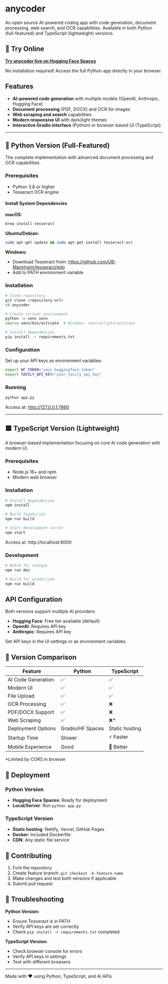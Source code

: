 # anycoder

An open source AI-powered coding app with code generation, document processing, web search, and OCR capabilities. Available in both Python (full-featured) and TypeScript (lightweight) versions.

## 🚀 Try Online

**[Try anycoder live on Hugging Face Spaces](https://huggingface.co/spaces/akhaliq/anycoder)**

No installation required! Access the full Python app directly in your browser.

## Features

- **AI-powered code generation** with multiple models (OpenAI, Anthropic, Hugging Face)
- **Document processing** (PDF, DOCX) and OCR for images
- **Web scraping and search** capabilities
- **Modern responsive UI** with dark/light themes
- **Interactive Gradio interface** (Python) or browser-based UI (TypeScript)

---

## 🐍 Python Version (Full-Featured)

The complete implementation with advanced document processing and OCR capabilities.

### Prerequisites

- Python 3.8 or higher
- Tesseract OCR engine

#### Install System Dependencies

**macOS:**
```bash
brew install tesseract
```

**Ubuntu/Debian:**
```bash
sudo apt-get update && sudo apt-get install tesseract-ocr
```

**Windows:**
- Download Tesseract from: https://github.com/UB-Mannheim/tesseract/wiki
- Add to PATH environment variable

### Installation

```bash
# Clone repository
git clone <repository-url>
cd anycoder

# Create virtual environment
python -m venv venv
source venv/bin/activate  # Windows: venv\Scripts\activate

# Install dependencies
pip install -r requirements.txt
```

### Configuration

Set up your API keys as environment variables:

```bash
export HF_TOKEN="your_huggingface_token"
export TAVILY_API_KEY="your_tavily_api_key"
```

### Running

```bash
python app.py
```

Access at: http://127.0.0.1:7860

---

## 🟦 TypeScript Version (Lightweight)

A browser-based implementation focusing on core AI code generation with modern UI.

### Prerequisites

- Node.js 16+ and npm
- Modern web browser

### Installation

```bash
# Install dependencies
npm install

# Build TypeScript
npm run build

# Start development server
npm start
```

Access at: http://localhost:8000

### Development

```bash
# Watch for changes
npm run dev

# Build for production
npm run build
```

## API Configuration

Both versions support multiple AI providers:

- **Hugging Face**: Free tier available (default)
- **OpenAI**: Requires API key
- **Anthropic**: Requires API key

Set API keys in the UI settings or as environment variables.

## 🔄 Version Comparison

| Feature | Python | TypeScript |
|---------|--------|------------|
| AI Code Generation | ✅ | ✅ |
| Modern UI | ✅ | ✅ |
| File Upload | ✅ | ✅ |
| OCR Processing | ✅ | ❌ |
| PDF/DOCX Support | ✅ | ❌ |
| Web Scraping | ✅ | ❌* |
| Deployment Options | Gradio/HF Spaces | Static hosting |
| Startup Time | Slower | ⚡ Faster |
| Mobile Experience | Good | 📱 Better |

*Limited by CORS in browser

## 🚀 Deployment

### Python Version
- **Hugging Face Spaces**: Ready for deployment
- **Local/Server**: Run `python app.py`

### TypeScript Version
- **Static hosting**: Netlify, Vercel, GitHub Pages
- **Docker**: Included Dockerfile
- **CDN**: Any static file service

## 🤝 Contributing

1. Fork the repository
2. Create feature branch: `git checkout -b feature-name`
3. Make changes and test both versions if applicable
4. Submit pull request


## 🔧 Troubleshooting

**Python Version:**
- Ensure Tesseract is in PATH
- Verify API keys are set correctly
- Check `pip install -r requirements.txt` completed

**TypeScript Version:**
- Check browser console for errors
- Verify API keys in settings
- Test with different browsers

---

Made with ❤️ using Python, TypeScript, and AI APIs